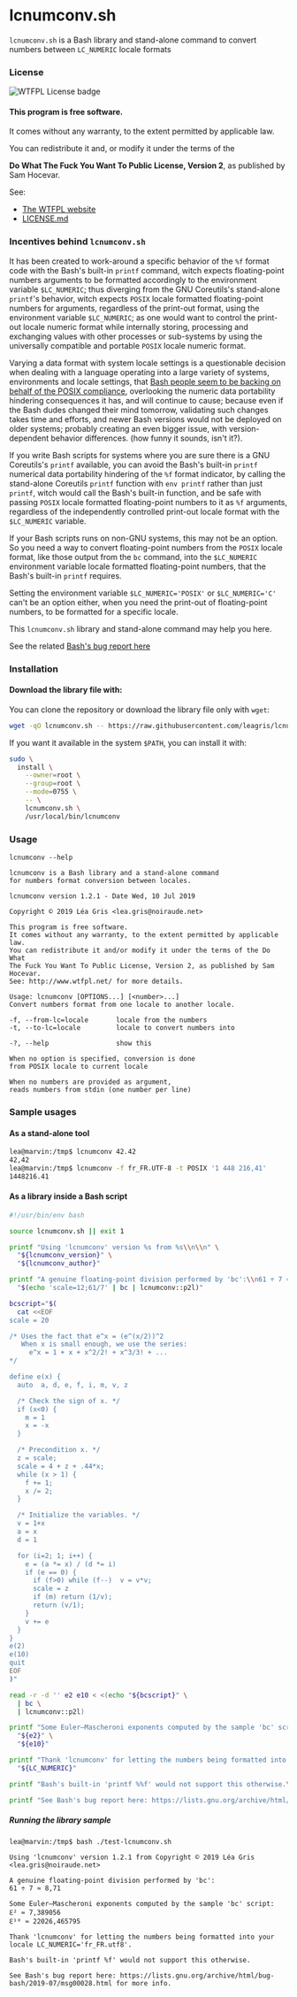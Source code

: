 # lcnumconv.sh

`lcnumconv.sh` is a Bash library and stand-alone command to convert numbers between `LC_NUMERIC` locale formats

### License

![WTFPL License badge](http://www.wtfpl.net/wp-content/uploads/2012/12/wtfpl-badge-1.png)

#### This program is free software.

It comes without any warranty, to the extent permitted by applicable law.

You can redistribute it and, or modify it under the terms of the

**Do What The Fuck You Want To Public License, Version 2**, as published by Sam Hocevar.

See:
* [The WTFPL website](http://www.wtfpl.net/)
* [LICENSE.md](LICENSE.md)

### Incentives behind `lcnumconv.sh`

It has been created to work-around a specific behavior of the `%f` format code with the Bash's built-in `printf` command, witch expects floating-point numbers arguments to be formatted accordingly to the environment variable `$LC_NUMERIC`; thus diverging from the GNU Coreutils's stand-alone `printf`'s  behavior, witch expects `POSIX` locale formatted floating-point numbers for arguments, regardless of the print-out format, using the environment variable `$LC_NUMERIC`; as one would want to control the print-out locale numeric format while internally storing, processing and exchanging values with other processes or sub-systems by using the universally compatible and portable `POSIX` locale numeric format. 

Varying a data format with system locale settings is a questionable decision when dealing with a language operating into a large variety of systems, environments and locale settings, that [Bash people seem to be backing on behalf of the POSIX compliance](https://lists.gnu.org/archive/html/bug-bash/2019-07/msg00030.html), overlooking the numeric data portability hindering consequences it has, and will continue to cause; because even if the Bash dudes changed their mind tomorrow, validating such changes takes time and efforts, and newer Bash versions would not be deployed on older systems; probably creating an even bigger issue, with version-dependent behavior differences. (how funny it sounds, isn't it?).

If you write Bash scripts for systems where you are sure there is a GNU Coreutils's `printf` available, you can avoid the Bash's built-in `printf` numerical data portability hindering of the `%f` format indicator, by calling the stand-alone Coreutils `printf` function with `env printf` rather than just `printf`, witch would call the Bash's built-in function, and be safe with passing `POSIX` locale formatted floating-point numbers to it as `%f` arguments, regardless of the independently controlled print-out locale format with the `$LC_NUMERIC` variable.

If your Bash scripts runs on non-GNU systems, this may not be an option. So you need a way to convert floating-point numbers from the `POSIX` locale format, like those output from the `bc` command, into the `$LC_NUMERIC` environment variable locale formatted floating-point numbers, that the Bash's built-in `printf` requires.

Setting the environment variable `$LC_NUMERIC='POSIX'` or `$LC_NUMERIC='C'` can't be an option either, when you need the print-out of floating-point numbers, to be formatted for a specific locale.

This `lcnumconv.sh` library and stand-alone command may help you here.

See the related [Bash's bug report here](https://lists.gnu.org/archive/html/bug-bash/2019-07/msg00028.html)

### Installation

#### Download the library file with:

You can clone the repository or download the library file only with `wget`:

```Bash
wget -qO lcnumconv.sh -- https://raw.githubusercontent.com/leagris/lcnumconv.sh/master/lcnumconv.sh
```

If you want it available in the system `$PATH`, you can install it with:

```Bash
sudo \
  install \
    --owner=root \
    --group=root \
    --mode=0755 \
    -- \
    lcnumconv.sh \
    /usr/local/bin/lcnumconv
```

### Usage

`lcnumconv --help`

```
lcnumconv is a Bash library and a stand-alone command
for numbers format conversion between locales.

lcnumconv version 1.2.1 - Date Wed, 10 Jul 2019

Copyright © 2019 Léa Gris <lea.gris@noiraude.net>

This program is free software.
It comes without any warranty, to the extent permitted by applicable law.
You can redistribute it and/or modify it under the terms of the Do What
The Fuck You Want To Public License, Version 2, as published by Sam Hocevar.
See: http://www.wtfpl.net/ for more details.

Usage: lcnumconv [OPTIONS...] [<number>...]
Convert numbers format from one locale to another locale.

-f, --from-lc=locale       locale from the numbers
-t, --to-lc=locale         locale to convert numbers into

-?, --help                 show this

When no option is specified, conversion is done
from POSIX locale to current locale

When no numbers are provided as argument,
reads numbers from stdin (one number per line)
```

### Sample usages

#### As a stand-alone tool

```Bash
lea@marvin:/tmp$ lcnumconv 42.42
42,42
lea@marvin:/tmp$ lcnumconv -f fr_FR.UTF-8 -t POSIX '1 448 216,41'
1448216.41
```

#### As a library inside a Bash script

```Bash
#!/usr/bin/env bash

source lcnumconv.sh || exit 1

printf "Using 'lcnumconv' version %s from %s\\n\\n" \
  "${lcnumconv_version}" \
  "${lcnumconv_author}"

printf "A genuine floating-point division performed by 'bc':\\n61 ÷ 7 ≈ %.2f\\n\\n" \
  "$(echo 'scale=12;61/7' | bc | lcnumconv::p2l)"

bcscript="$(
  cat <<EOF
scale = 20

/* Uses the fact that e^x = (e^(x/2))^2
   When x is small enough, we use the series:
     e^x = 1 + x + x^2/2! + x^3/3! + ...
*/

define e(x) {
  auto  a, d, e, f, i, m, v, z

  /* Check the sign of x. */
  if (x<0) {
    m = 1
    x = -x
  }

  /* Precondition x. */
  z = scale;
  scale = 4 + z + .44*x;
  while (x > 1) {
    f += 1;
    x /= 2;
  }

  /* Initialize the variables. */
  v = 1+x
  a = x
  d = 1

  for (i=2; 1; i++) {
    e = (a *= x) / (d *= i)
    if (e == 0) {
      if (f>0) while (f--)  v = v*v;
      scale = z
      if (m) return (1/v);
      return (v/1);
    }
    v += e
  }
}
e(2)
e(10)
quit
EOF
)"

read -r -d '' e2 e10 < <(echo "${bcscript}" \
  | bc \
  | lcnumconv::p2l)

printf "Some Euler–Mascheroni exponents computed by the sample 'bc' script:\\nℇ² ≈ %f\\nℇ¹⁰ ≈ %f\\n\\n" \
  "${e2}" \
  "${e10}"

printf "Thank 'lcnumconv' for letting the numbers being formatted into your locale LC_NUMERIC='%s'.\\n\\n" \
  "${LC_NUMERIC}"

printf "Bash's built-in 'printf %%f' would not support this otherwise.\\n\\n"

printf "See Bash's bug report here: https://lists.gnu.org/archive/html/bug-bash/2019-07/msg00028.html for more info.\\n\\n"
```

##### Running the library sample

```none
lea@marvin:/tmp$ bash ./test-lcnumconv.sh

Using 'lcnumconv' version 1.2.1 from Copyright © 2019 Léa Gris <lea.gris@noiraude.net>

A genuine floating-point division performed by 'bc':
61 ÷ 7 ≈ 8,71

Some Euler–Mascheroni exponents computed by the sample 'bc' script:
ℇ² ≈ 7,389056
ℇ¹⁰ ≈ 22026,465795

Thank 'lcnumconv' for letting the numbers being formatted into your locale LC_NUMERIC='fr_FR.utf8'.

Bash's built-in 'printf %f' would not support this otherwise.

See Bash's bug report here: https://lists.gnu.org/archive/html/bug-bash/2019-07/msg00028.html for more info.
```
